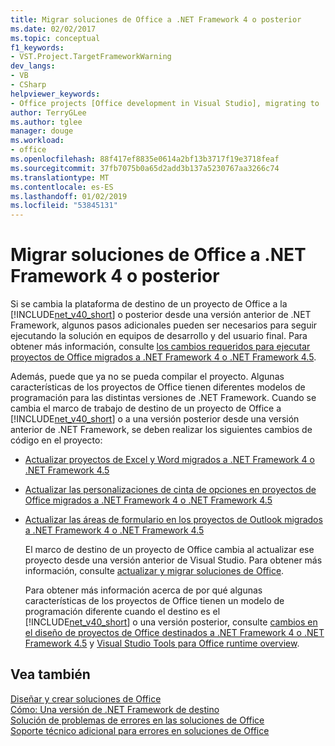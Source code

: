 ```yaml
---
title: Migrar soluciones de Office a .NET Framework 4 o posterior
ms.date: 02/02/2017
ms.topic: conceptual
f1_keywords:
- VST.Project.TargetFrameworkWarning
dev_langs:
- VB
- CSharp
helpviewer_keywords:
- Office projects [Office development in Visual Studio], migrating to .NET Framework 4
author: TerryGLee
ms.author: tglee
manager: douge
ms.workload:
- office
ms.openlocfilehash: 88f417ef8835e0614a2bf13b3717f19e3718feaf
ms.sourcegitcommit: 37fb7075b0a65d2add3b137a5230767aa3266c74
ms.translationtype: MT
ms.contentlocale: es-ES
ms.lasthandoff: 01/02/2019
ms.locfileid: "53845131"
---
```

# <a name="migrate-office-solutions-to-the-net-framework-4-or-later"></a>Migrar soluciones de Office a .NET Framework 4 o posterior
  Si se cambia la plataforma de destino de un proyecto de Office a la [!INCLUDE[net_v40_short](../sharepoint/includes/net-v40-short-md.md)] o posterior desde una versión anterior de .NET Framework, algunos pasos adicionales pueden ser necesarios para seguir ejecutando la solución en equipos de desarrollo y del usuario final. Para obtener más información, consulte [los cambios requeridos para ejecutar proyectos de Office migrados a .NET Framework 4 o .NET Framework 4.5](../vsto/required-changes-to-run-office-projects-that-you-migrate-to-the-dotnet-framework-4-or-the-dotnet-framework-4-5.md).  
  
 Además, puede que ya no se pueda compilar el proyecto. Algunas características de los proyectos de Office tienen diferentes modelos de programación para las distintas versiones de .NET Framework. Cuando se cambia el marco de trabajo de destino de un proyecto de Office a [!INCLUDE[net_v40_short](../sharepoint/includes/net-v40-short-md.md)] o a una versión posterior desde una versión anterior de .NET Framework, se deben realizar los siguientes cambios de código en el proyecto:  
  
- [Actualizar proyectos de Excel y Word migrados a .NET Framework 4 o .NET Framework 4.5](../vsto/updating-excel-and-word-projects-that-you-migrate-to-the-dotnet-framework-4-or-the-dotnet-framework-4-5.md)  
  
- [Actualizar las personalizaciones de cinta de opciones en proyectos de Office migrados a .NET Framework 4 o .NET Framework 4.5](/visualstudio/vsto/update-ribbon-customizations-in-office-projects-to-migrate-to-dotnet-framework-4-or-4-5)  
  
- [Actualizar las áreas de formulario en los proyectos de Outlook migrados a .NET Framework 4 o .NET Framework 4.5](../vsto/updating-form-regions-in-outlook-projects-that-you-migrate-to-the-dotnet-framework-4-or-the-dotnet-framework-4-5.md)  
  
  El marco de destino de un proyecto de Office cambia al actualizar ese proyecto desde una versión anterior de Visual Studio. Para obtener más información, consulte [actualizar y migrar soluciones de Office](../vsto/upgrading-and-migrating-office-solutions.md).  
  
  Para obtener más información acerca de por qué algunas características de los proyectos de Office tienen un modelo de programación diferente cuando el destino es el [!INCLUDE[net_v40_short](../sharepoint/includes/net-v40-short-md.md)] o una versión posterior, consulte [cambios en el diseño de proyectos de Office destinados a .NET Framework 4 o .NET Framework 4.5](../vsto/changes-to-the-design-of-office-projects-that-target-the-dotnet-framework-4-or-the-dotnet-framework-4-5.md) y [Visual Studio Tools para Office runtime overview](../vsto/visual-studio-tools-for-office-runtime-overview.md).  
  
## <a name="see-also"></a>Vea también  
 [Diseñar y crear soluciones de Office](../vsto/designing-and-creating-office-solutions.md)   
 [Cómo: Una versión de .NET Framework de destino](../ide/how-to-target-a-version-of-the-dotnet-framework.md)   
 [Solución de problemas de errores en las soluciones de Office](../vsto/troubleshooting-errors-in-office-solutions.md)   
 [Soporte técnico adicional para errores en soluciones de Office](../vsto/additional-support-for-errors-in-office-solutions.md)  
